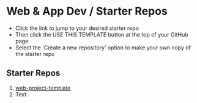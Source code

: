 # Web & App Dev / Starter Repos

- Click the link to jump to your desired starter repo
- Then click the USE THIS TEMPLATE button at the top of your GitHub page 
- Select the 'Create a new repository' option to make your own copy of the starter repo

## Starter Repos

1. [web-project-template](https://github.com/bengal865/web-project-templates)
2. Text
